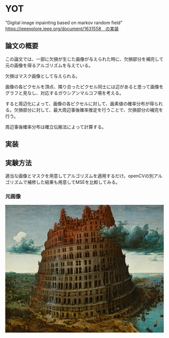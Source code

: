 # YOT
"Digital image inpainting based on markov random field" https://ieeexplore.ieee.org/document/1631558　の実装

## 論文の概要
この論文では、一部に欠損が生じた画像が与えられた時に、欠損部分を補完して元の画像を得るアルゴリズムを与えている。

欠損はマスク画像として与えられる。

画像の各ピクセルを頂点、隣り合ったピクセル同士には辺があると思って画像をグラフと見なし、対応するガウシアンマルコフ場を考える。

すると周辺化によって、画像の各ピクセルに対して、画素値の確率分布が得られる。欠損部分に対して、最大周辺事後確率推定を行うことで、欠損部分の補完を行う。

周辺事後確率分布は確立伝搬法によって計算する。

## 実装


## 実験方法

適当な画像とマスクを用意してアルゴリズムを適用するだけ。openCVの別アルゴリズムで補修した結果も用意してMSEを比較してみる。

### 元画像

![babel](https://github.com/sleeper1729/YOT/blob/main/inpainting/babel.jpg)
